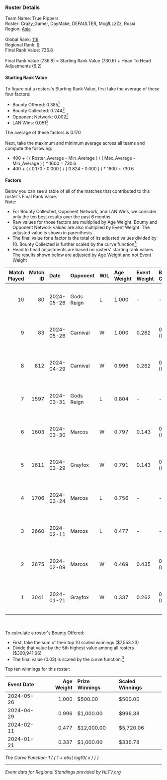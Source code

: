 ### Roster Details<br />
Team Name: True Rippers<br />
Roster: Crazy_Gamer, DayMake, DEFAULTER, Mcg!LLzZz, Rossi<br />
Region: [Asia]( ../standings_asia.md)<br />
<br />
Global Rank: [116](../standings_global.md)<br />
Regional Rank: [9]( ../standings_asia.md)<br />
Final Rank Value:  736.8<br />
<br />
Final Rank Value (736.8) = Starting Rank Value (730.6) + Head To Head Adjustments (6.2)<br />

#### Starting Rank Value<br />
To figure out a rosters's Starting Rank Value, first take the average of these four factors:<br />
- Bounty Offered: 0.385[<sup>1</sup>](#table2)
- Bounty Collected: 0.244[<sup>2</sup>](#table1)
- Opponent Network: 0.002[<sup>2</sup>](#table1)
- LAN Wins: 0.051[<sup>2</sup>](#table1)

The average of these factors is 0.170<br />
<br />
Next, take the maximum and minimum average across all teams and compute the following:<br />
- 400 + ( ( Roster_Average - Min_Average ) / ( Max_Average - Min_Average ) ) * 1600 = 730.6
- 400 + ( ( 0.170 - 0.000 ) / ( 0.824 - 0.000 ) ) * 1600 = 730.6


#### Factors<br />
Below you can see a table of all of the matches that contributed to this roster's Final Rank Value.<br />
Note:<br />

- For Bounty Collected, Opponent Network, and LAN Wins, we consider only the ten best results over the past 6 months.
- Raw values for those factors are multiplied by Age Weight. Bounty and Opponent Network values are also multiplied by Event Weight. The adjusted value is shown in parenthesis.
- The final value for a factor is the total of its adjusted values divided by 10. Bounty Collected is further scaled by the curve function[<sup>3</sup>](#curveFunction)
- Head to head adjustments are based on rosters' starting rank values. The results shown below are adjusted by Age Weight and not Event Weight
<span id="table1"></span><br />


| Match Played | Match ID | Date       | Opponent   | W/L | Age Weight | Event Weight | Bounty Collected | Opponent Network | LAN Wins  | H2H Adj. | Roster                                             |
| -: | -: | :- | :- | :- | :- | :- | :- | :- | :- | -: | :- |
|           10 |       80 | 2024-05-26 | Gods Reign | L   | 1.000      | -            | -                | -                | -         |    -9.71 | Crazy_Gamer, DayMake, DEFAULTER, Mcg!LLzZz, Rossi  |
|            9 |       83 | 2024-05-26 | Carnival   | W   | 1.000      | 0.262        | 0.002 (0.000)    | 0.000 (0.000)    | 0 (0.000) |     6.74 | Crazy_Gamer, DayMake, DEFAULTER, Mcg!LLzZz, Rossi  |
|            8 |      812 | 2024-04-29 | Carnival   | W   | 0.996      | 0.262        | 0.002 (0.000)    | 0.000 (0.000)    | 0 (0.000) |     7.14 | Crazy_Gamer, DEFAULTER, Gh0sTTTT, Mcg!LLzZz, Rossi |
|            7 |     1597 | 2024-03-31 | Gods Reign | L   | 0.804      | -            | -                | -                | -         |    -7.76 | Crazy_Gamer, DEFAULTER, Gh0sTTTT, Mcg!LLzZz, Rossi |
|            6 |     1603 | 2024-03-30 | Marcos     | W   | 0.797      | 0.143        | 0.001 (0.000)    | 0.031 (0.004)    | 0 (0.000) |     9.25 | Crazy_Gamer, DEFAULTER, Gh0sTTTT, Mcg!LLzZz, Rossi |
|            5 |     1611 | 2024-03-29 | Grayfox    | W   | 0.791      | 0.143        | 0.002 (0.000)    | 0.024 (0.003)    | 0 (0.000) |     8.38 | Crazy_Gamer, DEFAULTER, Gh0sTTTT, Mcg!LLzZz, Rossi |
|            4 |     1706 | 2024-03-24 | Marcos     | L   | 0.756      | -            | -                | -                | -         |   -14.79 | Anasasis, Crazy_Gamer, DEFAULTER, Mcg!LLzZz, Rossi |
|            3 |     2660 | 2024-02-11 | Marcos     | L   | 0.477      | -            | -                | -                | -         |    -5.80 | DEFAULTER, Gh0sTTTT, kennyS, Mcg!LLzZz, Rossi      |
|            2 |     2675 | 2024-02-09 | Marcos     | W   | 0.469      | 0.435        | 0.032 (0.007)    | 0.067 (0.014)    | 1 (0.469) |     9.18 | DEFAULTER, Gh0sTTTT, kennyS, Mcg!LLzZz, Rossi      |
|            1 |     3041 | 2024-01-21 | Grayfox    | W   | 0.337      | 0.262        | 0.002 (0.000)    | 0.024 (0.002)    | 0 (0.000) |     3.61 | DEFAULTER, DiceDealer, Gh0sTTTT, Mcg!LLzZz, Rossi  |

<br />
<span id="table2"></span><br />
To calculate a roster's Bounty Offered:<br />

- First, take the sum of their top 10 scaled winnings ($7,553.23)
- Divide that value by the 5th highest value among all rosters ($300,941.06)
- The final value (0.03) is scaled by the curve function.[<sup>3</sup>](#curveFunction)

Top ten winnings for this roster:<br />

| Event Date | Age Weight | Prize Winnings | Scaled Winnings |
| :- | -: | :- | :- |
| 2024-05-26 |      1.000 | $500.00        | $500.00         |
| 2024-04-29 |      0.996 | $1,000.00      | $996.38         |
| 2024-02-11 |      0.477 | $12,000.00     | $5,720.06       |
| 2024-01-21 |      0.337 | $1,000.00      | $336.78         |


<span id="curveFunction"></span>_The Curve Function: 1 / ( 1 + abs( log10( x ) ) )_<br />

---
_Event data for Regional Standings provided by HLTV.org_<br />
